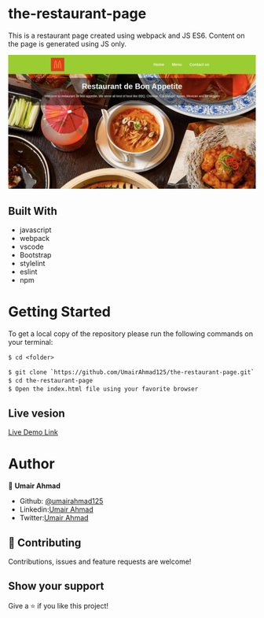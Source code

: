 # the-restaurant-page

This is a restaurant page created using webpack and JS ES6. Content on the page is generated using JS only.

![screenshot](./screenshot.png)

## Built With

- javascript
- webpack
- vscode
- Bootstrap
- stylelint
- eslint
- npm

# Getting Started

To get a local copy of the repository please run the following commands on your terminal:

```
$ cd <folder>
```

```bash
$ git clone `https://github.com/UmairAhmad125/the-restaurant-page.git`
$ cd the-restaurant-page
$ Open the index.html file using your favorite browser
```
## Live vesion

[Live Demo Link](https://rawcdn.githack.com/UmairAhmad125/the-restaurant-page/53f789a00bc9e7215e2dedee9297c144c264ef5e/dist/index.html)


# Author


👤 **Umair Ahmad**

- Github: [@umairahmad125](https://github.com/UmairAhmad125)
- Linkedin:[Umair Ahmad](https://www.linkedin.com/in/umair-ahmad-b5a89015a/)
- Twitter:[Umair Ahmad](https://twitter.com/umairahmadDP)

## 🤝 Contributing

Contributions, issues and feature requests are welcome!

## Show your support

Give a ⭐️ if you like this project!
